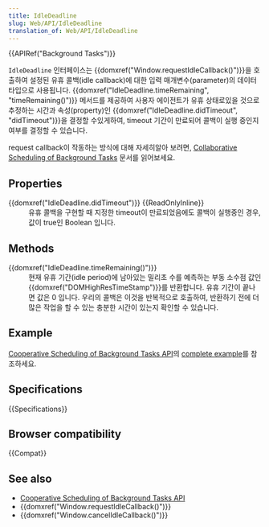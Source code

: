 ```yaml
---
title: IdleDeadline
slug: Web/API/IdleDeadline
translation_of: Web/API/IdleDeadline
---
```

{{APIRef("Background Tasks")}}

`IdleDeadline` 인터페이스는 {{domxref("Window.requestIdleCallback()")}}을 호출하여 설정된 유휴 콜백(idle callback)에 대한 입력 매개변수(parameter)의 데이터 타입으로 사용됩니다. {{domxref("IdleDeadline.timeRemaining", "timeRemaining()")}} 메서드를 제공하여 사용자 에이전트가 유휴 상태로있을 것으로 추정하는 시간과 속성(property)인 {{domxref("IdleDeadline.didTimeout", "didTimeout")}}을 결정할 수있게하여, timeout 기간이 만료되어 콜백이 실행 중인지 여부를 결정할 수 있습니다.

request callback이 작동하는 방식에 대해 자세히알아 보려면, [Collaborative Scheduling of Background Tasks](/ko/docs/Web/API/Background_Tasks_API) 문서를 읽어보세요.

## Properties

<dl id="property_definitions"><dt>{{domxref("IdleDeadline.didTimeout")}} {{ReadOnlyInline}}</dt><dd>유휴 콜백을 구현할 때 지정한 timeout이 만료되었음에도 콜백이 실행중인 경우, 값이 true인 Boolean 입니다.</dd></dl>

## Methods

<dl id="method_definitions"><dt>{{domxref("IdleDeadline.timeRemaining()")}}</dt><dd>현재 유휴 기간(idle period)에 남아있는 밀리초 수를 예측하는 부동 소수점 값인 {{domxref("DOMHighResTimeStamp")}}를 반환합니다. 유휴 기간이 끝나면 값은 0 입니다. 우리의 콜백은 이것을 반복적으로 호출하여, 반환하기 전에 더 많은 작업을 할 수 있는 충분한 시간이 있는지 확인할 수 있습니다.</dd></dl>

<dl id="method_definitions_obsolete"></dl>

## Example

[Cooperative Scheduling of Background Tasks API](/ko/docs/Web/API/Background_Tasks_API)의 [complete example](/ko/docs/Web/API/Background_Tasks_API#Example)를 참조하세요.

## Specifications

{{Specifications}}

## Browser compatibility

{{Compat}}

## See also

- [Cooperative Scheduling of Background Tasks API](/ko/docs/Web/API/Background_Tasks_API)
- {{domxref("Window.requestIdleCallback()")}}
- {{domxref("Window.cancelIdleCallback()")}}
